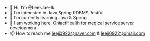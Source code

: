 - 👋 Hi, I’m @Lee-Jae-Ik
- 👀 I’m interested in Java,Spring,RDBMS,Restful
- 🌱 I’m currently learning Java & Spring
- 💞️ I am working here. OntactHealth for medical service server development.
- 📫 How to reach me leeji0922@naver.com & leeji0922@gmail.com
